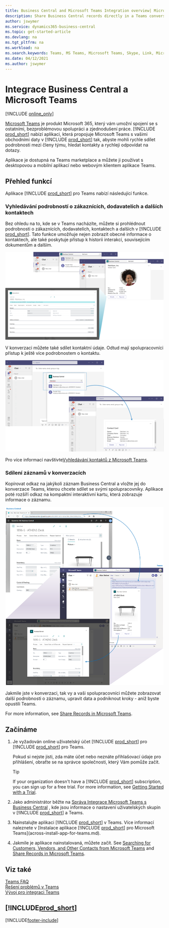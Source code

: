 ```yaml
---
title: Business Central and Microsoft Teams Integration overview| Microsoft Docs
description: Share Business Central records directly in a Teams conversation.
author: jswymer
ms.service: dynamics365-business-central
ms.topic: get-started-article
ms.devlang: na
ms.tgt_pltfrm: na
ms.workload: na
ms.search.keywords: Teams, MS Teams, Microsoft Teams, Skype, Link, Microsoft 365, collaborate, collaboration, teamwork
ms.date: 04/12/2021
ms.author: jswymer
---
```


# Integrace Business Central a Microsoft Teams

[!INCLUDE [online_only](includes/online_only.md)]

[Microsoft Teams](https://www.microsoft.com/en-us/microsoft-365/microsoft-teams) je produkt Microsoft 365, který vám umožní spojení se s ostatními, bezproblémovou spolupráci a zjednodušení práce. [!INCLUDE [prod_short](includes/prod_short.md)] nabízí aplikaci, která propojuje Microsoft Teams s vašimi obchodními daty v [!INCLUDE [prod_short](includes/prod_short.md)] tak, abyste mohli rychle sdílet podrobnosti mezi členy týmu, hledat kontakty a rychleji odpovídat na dotazy.

Aplikace je dostupná na Teams marketplace a můžete ji používat s desktopovou a mobilní aplikací nebo webovým klientem aplikace Teams.

## Přehled funkcí

Aplikace [!INCLUDE [prod_short](includes/prod_short.md)] pro Teams nabízí následující funkce.

### Vyhledávání podrobností o zákaznících, dodavatelích a dalších kontaktech

Bez ohledu na to, kde se v Teams nacházíte, můžete si prohlédnout podrobnosti o zákaznících, dodavatelích, kontaktech a dalších v [!INCLUDE [prod_short](includes/prod_short.md)]. Tato funkce umožňuje nejen zobrazit obecné informace o kontaktech, ale také poskytuje přístup k historii interakcí, souvisejícím dokumentům a dalším.

[![Vyhledávání kontaktů Business Central z příkazového pole v Teams](media/teams-contacts-overview.png)](media/teams-contacts-overview.png#lightbox)

V konverzaci můžete také sdílet kontaktní údaje. Odtud mají spolupracovníci přístup k ještě více podrobnostem o kontaktu.

[![Vyhledávání kontaktů Business Central z psacího pole v Teams](media/teams-contacts.png)](media/teams-contacts.png#lightbox)

Pro více informací navštivte[Vyhledávání kontaktů z Microsoft Teams](across-search-contacts-teams.md).

### Sdílení záznamů v konverzacích

Kopírovat odkaz na jakýkoli záznam Business Central a vložte jej do konverzace Teams, kterou chcete sdílet se svými spolupracovníky. Aplikace poté rozšíří odkaz na kompaktní interaktivní kartu, která zobrazuje informace o záznamu.

[![Teams integrace s Business Central](media/teams-intro-v3.png)](media/teams-intro-v3.png#lightbox)

Jakmile jste v konverzaci,  tak vy a vaši spolupracovníci můžete zobrazovat další podrobnosti o záznamu, upravit data a podniknout kroky - aniž byste opustili Teams.

For more information, see [Share Records in Microsoft Teams](across-working-with-teams.md).

## Začínáme

1. Je vyžadován online uživatelský účet [!INCLUDE [prod_short](includes/prod_short.md)] pro [!INCLUDE [prod_short](includes/prod_short.md)] pro Teams.

   Pokud si nejste jisti, zda máte účet nebo neznáte přihlašovací údaje pro přihlášení, obraťte se na správce společnosti, který Vám pomůže začít.

   > [!TIP]
   > If your organization doesn't have a [!INCLUDE [prod_short](includes/prod_short.md)] subscription, you can sign up for a free trial. For more information, see [Getting Started with a Trial](across-preview.md#getting-started-with-a-trial).

2. Jako administrátor běžte na [Správa Integrace Microsoft Teams s Business Central](admin-teams-integration.md) , kde jsou informace o nastavení uživatelských skupin v [!INCLUDE [prod_short](includes/prod_short.md)] a Teams.
3. Nainstalujte aplikaci [!INCLUDE [prod_short](includes/prod_short.md)] v Teams. Více informací naleznete v [Instalace aplikace [!INCLUDE [prod_short](includes/prod_short.md)] pro Microsoft Teams](across-install-app-for-teams.md).
4. Jakmile je aplikace nainstalovaná, můžete začít. See [Searching for Customers, Vendors, and Other Contacts from Microsoft Teams](across-search-contacts-teams.md) and [Share Records in Microsoft Teams](across-working-with-teams.md).

## Viz také

[Teams FAQ](teams-faq.md)  
[Řešení problémů v Teams](admin-teams-troubleshooting.md)  
[Vývoj pro integraci Teams](/dynamics365/business-central/dev-itpro/developer/devenv-develop-for-teams)

## [!INCLUDE[prod_short](includes/free_trial_md.md)]


[!INCLUDE[footer-include](includes/footer-banner.md)]